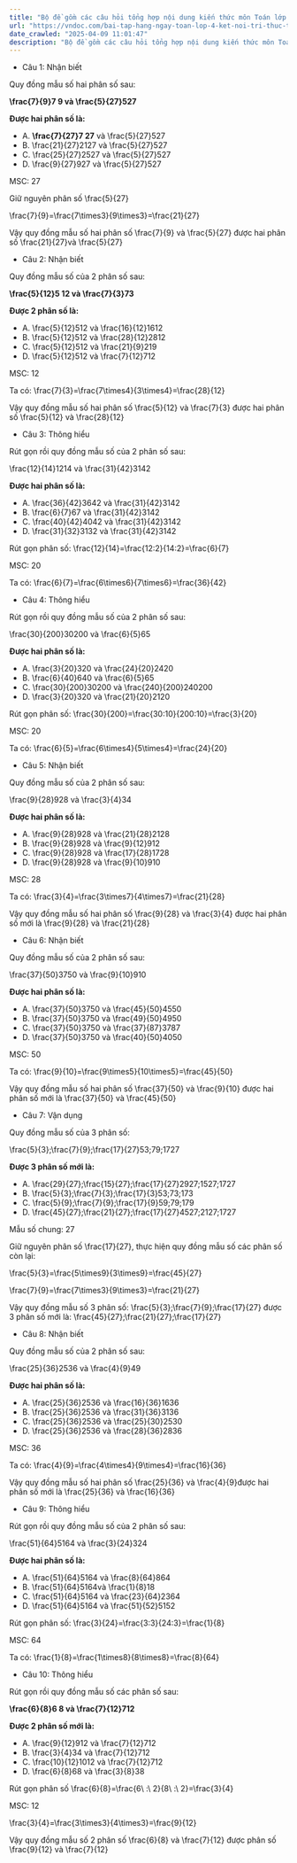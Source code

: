 ```yaml
---
title: "Bộ đề gồm các câu hỏi tổng hợp nội dung kiến thức môn Toán lớp 4 Bài 57: Quy đồng mẫu số các phân số đã học ở Tuần 27 trong chương trình Toán lớp 4 Tập 2 Kết nối tri thức, giúp các em ôn tập và luyện giải các dạng bài tập Toán lớp 4. Mời các em cùng luyện tập."
url: "https://vndoc.com/bai-tap-hang-ngay-toan-lop-4-ket-noi-tri-thuc-tuan-27-thu-4-339043"
date_crawled: "2025-04-09 11:01:47"
description: "Bộ đề gồm các câu hỏi tổng hợp nội dung kiến thức môn Toán lớp 4 Bài 57: Quy đồng mẫu số các phân số đã học ở Tuần 27 trong chương trình Toán lớp 4 Tập 2 Kết nối tri thức, giúp các em ôn tập và luyện giải các dạng bài tập Toán lớp 4. Mời các em cùng luyện tập."
---
```


* Câu 1:  Nhận biết

Quy đồng mẫu số hai phân số sau:

**\\frac{7}{9}7 9 và \\frac{5}{27}527**

**Được hai phân số là:**

  * A. **\\frac{7}{27}7 27** và \\frac{5}{27}527
  * B. \\frac{21}{27}2127 và \\frac{5}{27}527
  * C. \\frac{25}{27}2527 và \\frac{5}{27}527
  * D. \\frac{9}{27}927 và \\frac{5}{27}527



MSC: 27

Giữ nguyên phân số \\frac{5}{27}

\\frac{7}{9}=\\frac{7\\times3}{9\\times3}=\\frac{21}{27}

Vậy quy đồng mẫu số hai phân số \\frac{7}{9} và \\frac{5}{27} được hai phân số \\frac{21}{27}và \\frac{5}{27}

* Câu 2:  Nhận biết

Quy đồng mẫu số của 2 phân số sau:

**\\frac{5}{12}5 12 và \\frac{7}{3}73**

**Được 2 phân số là:**

  * A. \\frac{5}{12}512 và \\frac{16}{12}1612
  * B. \\frac{5}{12}512 và \\frac{28}{12}2812
  * C. \\frac{5}{12}512 và \\frac{21}{9}219
  * D. \\frac{5}{12}512 và \\frac{7}{12}712



MSC: 12

Ta có: \\frac{7}{3}=\\frac{7\\times4}{3\\times4}=\\frac{28}{12}

Vậy quy đồng mẫu số hai phân số \\frac{5}{12} và \\frac{7}{3} được hai phân số \\frac{5}{12} và \\frac{28}{12}

* Câu 3:  Thông hiểu

Rút gọn rồi quy đồng mẫu số của 2 phân số sau:

\\frac{12}{14}1214 và \\frac{31}{42}3142

**Được hai phân số là:**

  * A. \\frac{36}{42}3642 và \\frac{31}{42}3142
  * B. \\frac{6}{7}67 và \\frac{31}{42}3142
  * C. \\frac{40}{42}4042 và \\frac{31}{42}3142
  * D. \\frac{31}{32}3132 và \\frac{31}{42}3142



Rút gọn phân số: \\frac{12}{14}=\\frac{12:2}{14:2}=\\frac{6}{7}

MSC: 20

Ta có: \\frac{6}{7}=\\frac{6\\times6}{7\\times6}=\\frac{36}{42}

* Câu 4:  Thông hiểu

Rút gọn rồi quy đồng mẫu số của 2 phân số sau:

\\frac{30}{200}30200 và \\frac{6}{5}65

**Được hai phân số là:**

  * A. \\frac{3}{20}320 và \\frac{24}{20}2420
  * B. \\frac{6}{40}640 và \\frac{6}{5}65
  * C. \\frac{30}{200}30200 và \\frac{240}{200}240200
  * D. \\frac{3}{20}320 và \\frac{21}{20}2120



Rút gọn phân số: \\frac{30}{200}=\\frac{30:10}{200:10}=\\frac{3}{20}

MSC: 20

Ta có: \\frac{6}{5}=\\frac{6\\times4}{5\\times4}=\\frac{24}{20}

* Câu 5:  Nhận biết

Quy đồng mẫu số của 2 phân số sau:

\\frac{9}{28}928 và \\frac{3}{4}34

**Được hai phân số là:**

  * A. \\frac{9}{28}928 và \\frac{21}{28}2128
  * B. \\frac{9}{28}928 và \\frac{9}{12}912
  * C. \\frac{9}{28}928 và \\frac{17}{28}1728
  * D. \\frac{9}{28}928 và \\frac{9}{10}910



MSC: 28

Ta có: \\frac{3}{4}=\\frac{3\\times7}{4\\times7}=\\frac{21}{28}

Vậy quy đồng mẫu số hai phân số \\frac{9}{28} và \\frac{3}{4} được hai phân số mới là \\frac{9}{28} và \\frac{21}{28}

* Câu 6:  Nhận biết

Quy đồng mẫu số của 2 phân số sau:

\\frac{37}{50}3750 và \\frac{9}{10}910

**Được hai phân số là:**

  * A. \\frac{37}{50}3750 và \\frac{45}{50}4550
  * B. \\frac{37}{50}3750 và \\frac{49}{50}4950
  * C. \\frac{37}{50}3750 và \\frac{37}{87}3787
  * D. \\frac{37}{50}3750 và \\frac{40}{50}4050



MSC: 50

Ta có: \\frac{9}{10}=\\frac{9\\times5}{10\\times5}=\\frac{45}{50}

Vậy quy đồng mẫu số hai phân số \\frac{37}{50} và \\frac{9}{10} được hai phân số mới là \\frac{37}{50} và \\frac{45}{50}

* Câu 7:  Vận dụng

Quy đồng mẫu số của 3 phân số:

\\frac{5}{3};\\frac{7}{9};\\frac{17}{27}53;79;1727

**Được 3 phân số mới là:**

  * A. \\frac{29}{27};\\frac{15}{27};\\frac{17}{27}2927;1527;1727
  * B. \\frac{5}{3};\\frac{7}{3};\\frac{17}{3}53;73;173
  * C. \\frac{5}{9};\\frac{7}{9};\\frac{17}{9}59;79;179
  * D. \\frac{45}{27};\\frac{21}{27};\\frac{17}{27}4527;2127;1727



Mẫu số chung: 27

Giữ nguyên phân số \\frac{17}{27}, thực hiện quy đồng mẫu số các phân số còn lại:

\\frac{5}{3}=\\frac{5\\times9}{3\\times9}=\\frac{45}{27}

\\frac{7}{9}=\\frac{7\\times3}{9\\times3}=\\frac{21}{27}

Vậy quy đồng mẫu số 3 phân số: \\frac{5}{3};\\frac{7}{9};\\frac{17}{27} được 3 phân số mới là: \\frac{45}{27};\\frac{21}{27};\\frac{17}{27}

* Câu 8:  Nhận biết

Quy đồng mẫu số của 2 phân số sau:

\\frac{25}{36}2536 và \\frac{4}{9}49

**Được hai phân số là:**

  * A. \\frac{25}{36}2536 và \\frac{16}{36}1636
  * B. \\frac{25}{36}2536 và \\frac{31}{36}3136
  * C. \\frac{25}{36}2536 và \\frac{25}{30}2530
  * D. \\frac{25}{36}2536 và \\frac{28}{36}2836



MSC: 36

Ta có: \\frac{4}{9}=\\frac{4\\times4}{9\\times4}=\\frac{16}{36}

Vậy quy đồng mẫu số hai phân số \\frac{25}{36} và \\frac{4}{9}được hai phân số mới là \\frac{25}{36} và \\frac{16}{36}

* Câu 9:  Thông hiểu

Rút gọn rồi quy đồng mẫu số của 2 phân số sau:

\\frac{51}{64}5164 và \\frac{3}{24}324

**Được hai phân số là:**

  * A. \\frac{51}{64}5164 và \\frac{8}{64}864
  * B. \\frac{51}{64}5164và \\frac{1}{8}18
  * C. \\frac{51}{64}5164 và \\frac{23}{64}2364
  * D. \\frac{51}{64}5164 và \\frac{51}{52}5152



Rút gọn phân số: \\frac{3}{24}=\\frac{3:3}{24:3}=\\frac{1}{8}

MSC: 64

Ta có: \\frac{1}{8}=\\frac{1\\times8}{8\\times8}=\\frac{8}{64}

* Câu 10:  Thông hiểu

Rút gọn rồi quy đồng mẫu số các phân số sau:

**\\frac{6}{8}6 8 và \\frac{7}{12}712**

**Được 2 phân số mới là:**

  * A. \\frac{9}{12}912 và \\frac{7}{12}712
  * B. \\frac{3}{4}34 và \\frac{7}{12}712
  * C. \\frac{10}{12}1012 và \\frac{7}{12}712
  * D. \\frac{6}{8}68 và \\frac{3}{8}38



Rút gọn phân số \\frac{6}{8}=\\frac{6\\ :\\ 2}{8\\ :\\ 2}=\\frac{3}{4}

MSC: 12

\\frac{3}{4}=\\frac{3\\times3}{4\\times3}=\\frac{9}{12}

Vậy quy đồng mẫu số 2 phân số \\frac{6}{8} và \\frac{7}{12} được phân số \\frac{9}{12} và \\frac{7}{12}
